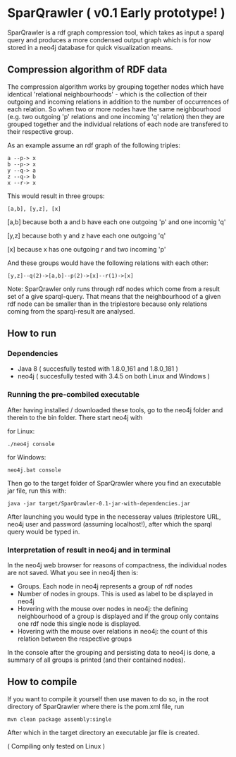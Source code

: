 
# SparQrawler ( v0.1 Early prototype! )

SparQrawler is a rdf graph compression tool, which takes as input a sparql query and produces a more condensed output graph which is for now stored in a neo4j database for quick visualization means.

## Compression algorithm of RDF data

The compression algorithm works by grouping together nodes which have identical 'relational neighbourhoods' -  which is the collection of their outgoing and incoming relations in addition to the number of occurrences of each relation. So when two or more nodes have the same neighbourhood (e.g. two outgoing 'p' relations and one incoming 'q' relation) then they are grouped together and the individual relations of each node are transfered to their respective group. 

As an example assume an rdf graph of the following triples:
```
a --p-> x
b --p-> x
y --q-> a
z --q-> b
x --r-> x
```

This would result in three groups:
```
[a,b], [y,z], [x]
```

[a,b] because both a and b have each one outgoing 'p' and one incomig 'q'

[y,z] because both y and z have each one outgoing 'q' 

[x] because x has one outgoing r and two incoming 'p'

And these groups would have the following relations with each other:

```
[y,z]--q(2)->[a,b]--p(2)->[x]--r(1)->[x]
```

Note: SparQrawler only runs through rdf nodes which come from a result set of a give sparql-query. That means that the neighbourhood of a given rdf node can be smaller than in the triplestore because only relations coming from the sparql-result are analysed.

## How to run

### Dependencies

* Java 8 ( succesfully tested with 1.8.0_161 and 1.8.0_181 )
* neo4j ( succesfully tested with 3.4.5 on both Linux and Windows )

### Running the pre-combiled executable

After having installed / downloaded these tools, go to the neo4j folder and therein to the bin folder. There start neo4j with

for Linux: 

```
./neo4j console
```

for Windows:

```
neo4j.bat console 
```

Then go to the target folder of SparQrawler where you find an executable jar file, run this with:

```
java -jar target/SparQrawler-0.1-jar-with-dependencies.jar 
```

After launching you would type in the necesseray values (triplestore URL, neo4j user and password (assuming localhost!), after which the sparql query would be typed in.


### Interpretation of result in neo4j and in terminal

In the neo4j web browser for reasons of compactness, the individual nodes are not saved. What you see in neo4j then is:

* Groups. Each node in neo4j represents a group of rdf nodes
* Number of nodes in groups. This is used as label to be displayed in neo4j
* Hovering with the mouse over nodes in neo4j: the defining neighbourhood of a group is displayed and if the group only contains one rdf node this single node is displayed.
* Hovering with the mouse over relations in neo4j: the count of this relation between the respective groups

In the console after the grouping and persisting data to neo4j is done, a summary of all groups is printed (and their contained nodes).

## How to compile

If you want to compile it yourself then use maven to do so, in the root directory of SparQrawler where there is the pom.xml file, run

```
mvn clean package assembly:single
```

After which in the target directory an executable jar file is created.

( Compiling only tested on Linux )
